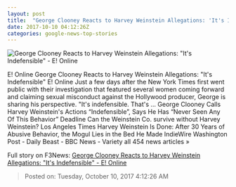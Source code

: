 ```yaml
---
layout: post
title:  "George Clooney Reacts to Harvey Weinstein Allegations: 'It's Indefensible' - E! Online"
date: 2017-10-10 04:12:26Z
categories: google-news-top-stories
---
```


![George Clooney Reacts to Harvey Weinstein Allegations: "It's Indefensible" - E! Online](http://akns-images.eonline.com/eol_images/Entire_Site/201735/rs_600x600-170405163703-600.George-Clooney-Screening-London.ms.040516.jpg?downsize=450:*&crop=450:350;left,top)

E! Online George Clooney Reacts to Harvey Weinstein Allegations: "It's Indefensible" E! Online Just a few days after the New York Times first went public with their investigation that featured several women coming forward and claiming sexual misconduct against the Hollywood producer, George is sharing his perspective. "It's indefensible. That's ... George Clooney Calls Harvey Weinstein's Actions “Indefensible”, Says He Has “Never Seen Any Of This Behavior” Deadline Can the Weinstein Co. survive without Harvey Weinstein? Los Angeles Times Harvey Weinstein Is Done: After 30 Years of Abusive Behavior, the Mogul Lies in the Bed He Made IndieWire Washington Post - Daily Beast - BBC News - Variety all 454 news articles »


Full story on F3News: [George Clooney Reacts to Harvey Weinstein Allegations: "It's Indefensible" - E! Online](http://www.f3nws.com/n/ztzbcG)

> Posted on: Tuesday, October 10, 2017 4:12:26 AM
